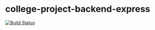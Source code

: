 college-project-backend-express
===============================
[![Build Status](https://travis-ci.org/Ahimta/college-project-backend-express.svg?branch=master)](https://travis-ci.org/Ahimta/college-project-backend-express)
